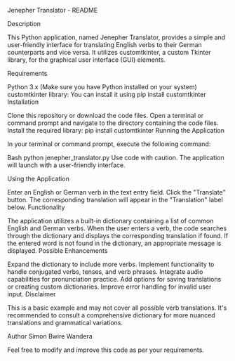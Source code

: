 Jenepher Translator - README

Description

This Python application, named Jenepher Translator, provides a simple and user-friendly interface for translating English verbs to their German counterparts and vice versa. It utilizes customtkinter, a custom Tkinter library, for the graphical user interface (GUI) elements.

Requirements

Python 3.x (Make sure you have Python installed on your system)
customtkinter library: You can install it using pip install customtkinter
Installation

Clone this repository or download the code files.
Open a terminal or command prompt and navigate to the directory containing the code files.
Install the required library: pip install customtkinter
Running the Application

In your terminal or command prompt, execute the following command:

Bash
python jenepher_translator.py
Use code with caution.
The application will launch with a user-friendly interface.

Using the Application

Enter an English or German verb in the text entry field.
Click the "Translate" button.
The corresponding translation will appear in the "Translation" label below.
Functionality

The application utilizes a built-in dictionary containing a list of common English and German verbs.
When the user enters a verb, the code searches through the dictionary and displays the corresponding translation if found.
If the entered word is not found in the dictionary, an appropriate message is displayed.
Possible Enhancements

Expand the dictionary to include more verbs.
Implement functionality to handle conjugated verbs, tenses, and verb phrases.
Integrate audio capabilities for pronunciation practice.
Add options for saving translations or creating custom dictionaries.
Improve error handling for invalid user input.
Disclaimer

This is a basic example and may not cover all possible verb translations. It's recommended to consult a comprehensive dictionary for more nuanced translations and grammatical variations.

Author
Simon Bwire Wandera

Feel free to modify and improve this code as per your requirements.
